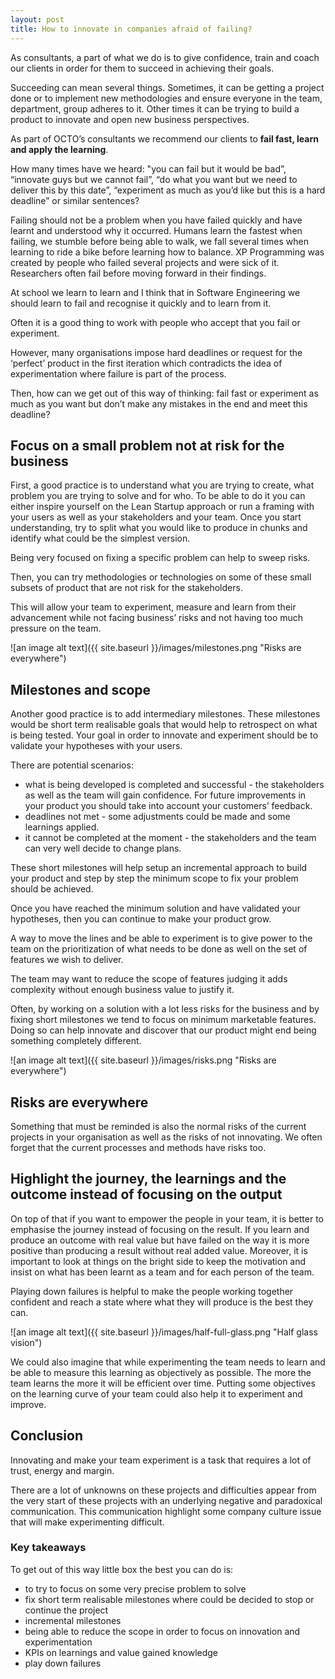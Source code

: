 ```yaml
---
layout: post
title: How to innovate in companies afraid of failing?
---
```


As consultants, a part of what we do is to give confidence, train and coach our clients in order for them to succeed in achieving their goals.

Succeeding can mean several things. Sometimes, it can be getting a project done or to implement new methodologies and ensure everyone in the team, department, group adheres to it. Other times it can be trying to build a product to innovate and open new business perspectives.

As part of OCTO’s consultants we recommend our clients to **fail fast, learn and apply the learning**.

How many times have we heard: "you can fail but it would be bad”, “innovate guys but we cannot fail”, “do what you want but we need to deliver this by this date”, “experiment as much as you’d like but this is a hard deadline” or similar sentences?

Failing should not be a problem when you have failed quickly and have learnt and understood why it occurred. Humans learn the fastest when failing, we stumble before being able to walk, we fall several times when learning to ride a bike before learning how to balance. XP Programming was created by people who failed several projects and were sick of it. Researchers often fail before moving forward in their findings.

At school we learn to learn and I think that in Software Engineering we should learn to fail and recognise it quickly and to learn from it.

Often it is a good thing to work with people who accept that you fail or experiment.

However, many organisations impose hard deadlines or request for the ‘perfect’ product in the first iteration which contradicts the idea of experimentation where failure is part of the process.

Then, how can we get out of this way of thinking: fail fast or experiment as much as you want but don’t make any mistakes in the end and meet this deadline?

## Focus on a small problem not at risk for the business

First, a good practice is to understand what you are trying to create, what problem you are trying to solve and for who. To be able to do it you can either inspire yourself on the Lean Startup approach or run a framing with your users as well as your stakeholders and your team. Once you start understanding, try to split what you would like to produce in chunks and identify what could be the simplest version.

Being very focused on fixing a specific problem can help to sweep risks.

Then, you can try methodologies or technologies on some of these small subsets of product that are not risk for the stakeholders.

This will allow your team to experiment, measure and learn from their advancement while not facing business’ risks and not having too much pressure on the team.

![an image alt text]({{ site.baseurl }}/images/milestones.png "Risks are everywhere")

## Milestones and scope

Another good practice is to add intermediary milestones. These milestones would be short term realisable goals that would help to retrospect on what is being tested. Your goal in order to innovate and experiment should be to validate your hypotheses with your users.

There are potential scenarios:

* what is being developed is completed and successful - the stakeholders as well as the team will gain confidence. For future improvements in your product you should take into account your customers’ feedback.
* deadlines not met - some adjustments could be made and some learnings applied.
* it cannot be completed at the moment - the stakeholders and the team can very well decide to change plans.


These short milestones will help setup an incremental approach to build your product and step by step the minimum scope to fix your problem should be achieved.

Once you have reached the minimum solution and have validated your hypotheses, then you can continue to make your product grow.

A way to move the lines and be able to experiment is to give power to the team on the prioritization of what needs to be done as well on the set of features we wish to deliver.

The team may want to reduce the scope of features judging it adds complexity without enough business value to justify it.

Often, by working on a solution with a lot less risks for the business and by fixing short milestones we tend to focus on minimum marketable features. Doing so can help innovate and discover that our product might end being something completely different.

![an image alt text]({{ site.baseurl }}/images/risks.png "Risks are everywhere")

## Risks are everywhere

Something that must be reminded is also the normal risks of the current projects in your organisation as well as the risks of not innovating. We often forget that the current processes and methods have risks too.

## Highlight the journey, the learnings and the outcome instead of focusing on the output

On top of that if you want to empower the people in your team, it is better to emphasise the journey instead of focusing on the result. If you learn and produce an outcome with real value but have failed on the way it is more positive than producing a result without real added value. Moreover, it is important to look at things on the bright side to keep the motivation and insist on what has been learnt as a team and for each person of the team.

Playing down failures is helpful to make the people working together confident and reach a state where what they will produce is the best they can.

![an image alt text]({{ site.baseurl }}/images/half-full-glass.png "Half glass vision")

We could also imagine that while experimenting the team needs to learn and be able to measure this learning as objectively as possible. The more the team learns the more it will be efficient over time. Putting some objectives on the learning curve of your team could also help it to experiment and improve.


## Conclusion

Innovating and make your team experiment is a task that requires a lot of trust, energy and margin.

There are a lot of unknowns on these projects and difficulties appear from the very start of these projects with an underlying negative and paradoxical communication. This communication highlight some company culture issue that will make experimenting difficult.

### Key takeaways

To get out of this way little box the best you can do is:

* to try to focus on some very precise problem to solve
* fix short term realisable milestones where could be decided to stop or continue the project
* incremental milestones
* being able to reduce the scope in order to focus on innovation and experimentation
* KPIs on learnings and value gained knowledge
* play down failures


